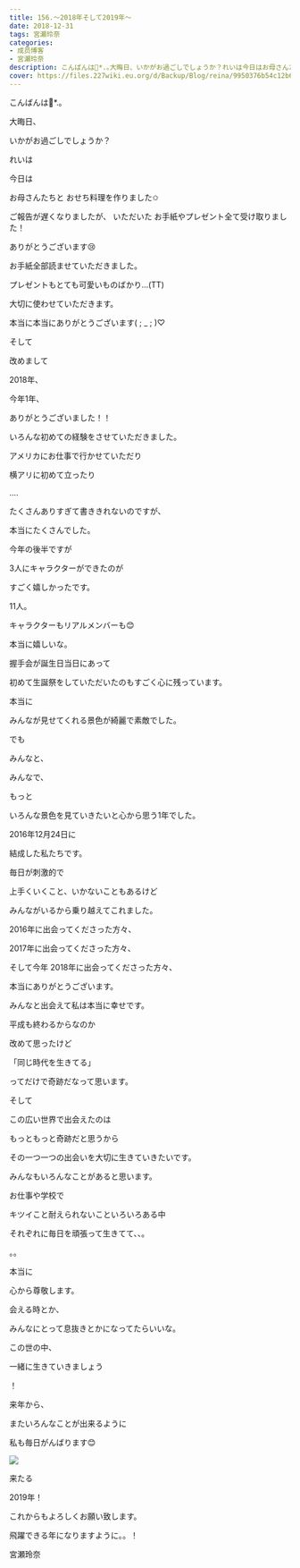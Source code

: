 ```yaml
---
title: 156.〜2018年そして2019年〜
date: 2018-12-31
tags: 宮瀬玲奈
categories: 
- 成员博客
- 宮瀬玲奈
description: こんばんは🌙*.｡大晦日、いかがお過ごしでしょうか？れいは今日はお母さんたちとおせち料理を作りました✩ご報告が遅く...
cover: https://files.227wiki.eu.org/d/Backup/Blog/reina/9950376b54c12b654d82f092ec4de.jpg 
---
```




こんばんは🌙*.｡





大晦日、

いかがお過ごしでしょうか？








れいは

今日は

お母さんたちと
おせち料理を作りました✩


















ご報告が遅くなりましたが、
いただいた
お手紙やプレゼント全て受け取りました！

ありがとうございます😢


お手紙全部読ませていただきました。

プレゼントもとても可愛いものばかり...(TT)

大切に使わせていただきます。




本当に本当にありがとうございます( ; _ ; )♡

















そして






改めまして





2018年、



今年1年、



ありがとうございました！！













いろんな初めての経験をさせていただきました。





アメリカにお仕事で行かせていただり


横アリに初めて立ったり



....





たくさんありすぎて書ききれないのですが、


本当にたくさんでした。














今年の後半ですが


3人にキャラクターができたのが

すごく嬉しかったです。




11人。


キャラクターもリアルメンバーも😊



本当に嬉しいな。


















握手会が誕生日当日にあって


初めて生誕祭をしていただいたのもすごく心に残っています。

























本当に



みんなが見せてくれる景色が綺麗で素敵でした。





でも





みんなと、

みんなで、


もっと

いろんな景色を見ていきたいと心から思う1年でした。
















2016年12月24日に

結成した私たちです。






毎日が刺激的で


上手くいくこと、いかないこともあるけど


みんながいるから乗り越えてこれました。










2016年に出会ってくださった方々、

2017年に出会ってくださった方々、

そして今年
2018年に出会ってくださった方々、



本当にありがとうございます。







みんなと出会えて私は本当に幸せです。











平成も終わるからなのか


改めて思ったけど





「同じ時代を生きてる」

ってだけで奇跡だなって思います。






そして

この広い世界で出会えたのは


もっともっと奇跡だと思うから




その一つ一つの出会いを大切に生きていきたいです。


















みんなもいろんなことがあると思います。




お仕事や学校で

キツイこと耐えられないこといろいろある中





それぞれに毎日を頑張って生きてて、、。






。。



本当に


心から尊敬します。



















会える時とか、




みんなにとって息抜きとかになってたらいいな。





















この世の中、


一緒に生きていきましょう





！






















来年から、



またいろんなことが出来るように



私も毎日がんばります😊



















![](https://files.227wiki.eu.org/d/Backup/Blog/reina/9950376b54c12b654d82f092ec4de.jpg)





来たる

2019年！



これからもよろしくお願い致します。







飛躍できる年になりますように。。！





宮瀬玲奈



